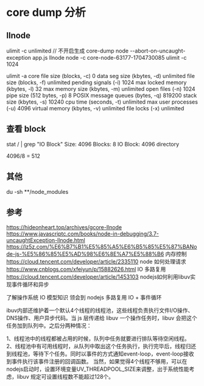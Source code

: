# core dump 分析


##  llnode
ulimit -c unlimited // 不开启生成 core-dump
node --abort-on-uncaught-exception app.js
llnode node -c  core-node-63177-1704730085
ulimit -c 1024

ulimit -a
core file size     (blocks, -c) 0
data seg size      (kbytes, -d) unlimited
file size        (blocks, -f) unlimited
pending signals         (-i) 1024
max locked memory    (kbytes, -l) 32
max memory size     (kbytes, -m) unlimited
open files           (-n) 1024
pipe size      (512 bytes, -p) 8
POSIX message queues   (bytes, -q) 819200
stack size       (kbytes, -s) 10240
cpu time        (seconds, -t) unlimited
max user processes       (-u) 4096
virtual memory     (kbytes, -v) unlimited
file locks           (-x) unlimited

## 查看 block
stat / | grep "IO Block"
  Size: 4096      	Blocks: 8          IO Block: 4096   directory

  4096/8 = 512
## 其他

 du -sh **/node_modules
## 参考
https://hideonheart.top/archives/gcore-llnode
https://www.javascriptc.com/books/node-in-debugging/3.7-uncaughtException-llnode.html
https://lz5z.com/%E6%B7%B1%E5%85%A5%E6%B5%85%E5%87%BANode-js-%E5%86%85%E5%AD%98%E6%8E%A7%E5%88%B6 内存控制
https://cloud.tencent.com/developer/article/2335110 node 如何处理请求
https://www.cnblogs.com/xfeiyun/p/15882626.html IO 多路复用
https://cloud.tencent.com/developer/article/1453103  nodejs如何利用libuv实现事件循环和异步


了解操作系统 IO 模型知识 领会到  nodejs 多路复用 IO + 事件循环

ibuv内部还维护着一个默认4个线程的线程池，这些线程负责执行文件I/O操作、DNS操作、用户异步代码。当 js 层传递给 libuv 一个操作任务时，libuv 会把这个任务加到队列中。之后分两种情况：

1、线程池中的线程都被占用的时候，队列中任务就要进行排队等待空闲线程。
2、线程池中有可用线程时，从队列中取出这个任务执行，执行完毕后，线程归还到线程池，等待下个任务。同时以事件的方式通知event-loop，event-loop接收到事件执行该事件注册的回调函数。
当然，如果觉得4个线程不够用，可以在nodejs启动时，设置环境变量UV_THREADPOOL_SIZE来调整，出于系统性能考虑，libuv 规定可设置线程数不能超过128个。

